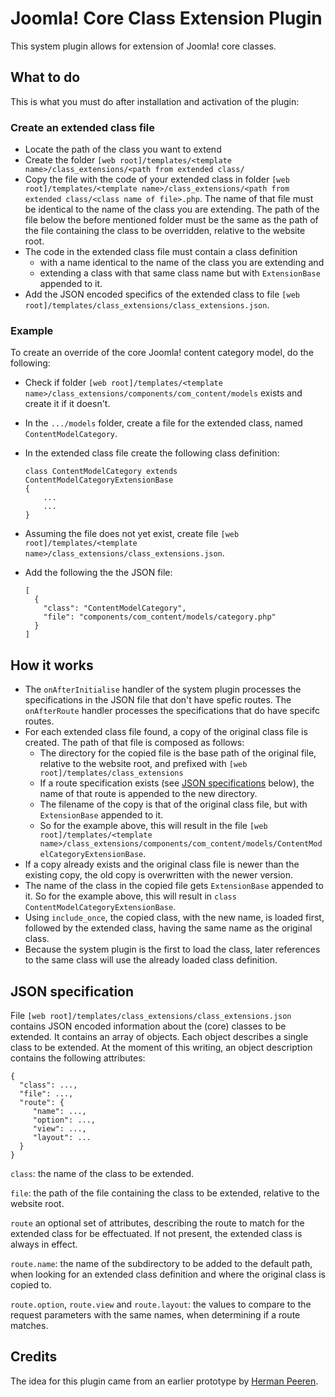 # Joomla! Core Class Extension Plugin

This system plugin allows for extension of Joomla! core classes.

## What to do

This is what you must do after installation and activation of the plugin:

### Create an extended class file
* Locate the path of the class you want to extend
* Create the folder `[web root]/templates/<template name>/class_extensions/<path from extended class/`
* Copy the file with the code of your extended class in folder `[web root]/templates/<template name>/class_extensions/<path from extended class/<class name of file>.php`. The name of 
  that file must be identical to the name of the class you are extending. The path of the file below the before mentioned 
  folder must be the same as the path of the file containing the class to be overridden, relative to the website root.
* The code in the extended class file must contain a class definition 
  * with a name identical to the name of the class you are extending and
  * extending a class with that same class name but with `ExtensionBase` appended to it.
* Add the JSON encoded specifics of the extended class to file `[web root]/templates/class_extensions/class_extensions.json`.

### Example
To create an override of the core Joomla! content category model, do the following:
* Check if folder `[web root]/templates/<template name>/class_extensions/components/com_content/models` exists and
  create it if it doesn't.
* In the `.../models` folder, create a file for the extended class, named `ContentModelCategory`.
* In the extended class file create the following class definition:

  ```
  class ContentModelCategory extends ContentModelCategoryExtensionBase
  {
      ...
      ...
  }
  ```
* Assuming the file does not yet exist, create file `[web root]/templates/<template name>/class_extensions/class_extensions.json`.
* Add the following the the JSON file:
  ```
  [
    {
      "class": "ContentModelCategory",
      "file": "components/com_content/models/category.php"
    }
  ]
  ```

## How it works

* The `onAfterInitialise` handler of the system plugin processes the specifications in the JSON file that don't have 
  spefic routes. The `onAfterRoute` handler processes the specifications that do have specifc routes.
* For each extended class file found, a copy of the original class file is created. The path of that file is composed as follows:
    * The directory for the copied file is the base path of the original file, relative to the website root, and 
      prefixed with `[web root]/templates/class_extensions`
    * If a route specification exists (see [JSON specifications](#json-spec) below), the name of that route is appended to the new directory. 
    * The filename of the copy is that of the original class file, but with `ExtensionBase` appended to it. 
    * So for the example above, this will result in the file 
      `[web root]/templates/<template name>/class_extensions/components/com_content/models/ContentModelCategoryExtensionBase`.
* If a copy already exists and the original class file is newer than the existing copy, the old copy is overwritten with
  the newer version.
* The name of the class in the copied file gets `ExtensionBase` appended to it. So for the example above, this will 
  result in `class ContentModelCategoryExtensionBase`.
* Using `include_once`, the copied class, with the new name, is loaded first, followed by the extended class, having the
  same name as the original class.
* Because the system plugin is the first to load the class, later references to the same class will use the already 
  loaded class definition.

## <a id="json-spec">JSON specification</a>

File `[web root]/templates/class_extensions/class_extensions.json` contains JSON encoded information about the (core) 
classes to be extended. It contains an array of objects. Each object describes a single class to be extended. At 
the moment of this writing, an object description contains the following attributes:
   ```
   {
     "class": ...,
     "file": ...,
     "route": {
        "name": ...,
        "option": ...,
        "view": ...,
        "layout": ...
     }
   }
   ```
`class`: the name of the class to be extended.

`file`: the path of the file containing the class to be extended, relative to the website root.

`route` an optional set of attributes, describing the route to match for the extended class for be effectuated. If not 
present, the extended class is always in effect.

`route.name`: the name of the subdirectory to be added to the default path, when looking for an extended class 
definition and where the original class is copied to.

`route.option`, `route.view` and `route.layout`: the values to compare to the request parameters with the same names, 
when determining if a route matches.     

## Credits

The idea for this plugin came from an earlier prototype by [Herman Peeren](https://github.com/HermanPeeren).

